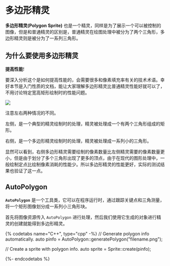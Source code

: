 # 多边形精灵

__多边形精灵(Polygon Sprite)__ 也是一个精灵，同样是为了展示一个可以被控制的图像，但是和普通精灵的区别是，普通精灵在绘图处理中被分为了两个三角形，多边形精灵则是被分为了一系列三角形。

## 为什么要使用多边形精灵

__提高性能__!

要深入分析这个是如何提高性能的，会需要很多和像素填充率有关的技术术语。幸好本节是入门性质的文档，能让大家理解多边形精灵比普通精灵性能好就可以了，不用讨论特定宽高矩形绘制时的性能问题。

![](../../en/sprites/sprites-img/polygonsprite.png "")

注意左右两种情况的不同。

左侧，是一个典型的精灵绘制时的处理，精灵被处理成一个有两个三角形组成的矩形。

右侧，是一个多边形精灵绘制时的处理，精灵被处理成一系列小的三角形。

显然可以看到，右侧多边形精灵需要绘制的像素数量比左侧精灵需要的像素数量更小，但是由于划分了多个三角形出现了更多的顶点，由于在现代的图形处理中，一般绘制定点比绘制像素消耗的性能少。所以多边形精灵的性能更好，实际的测试结果也验证了这一点。

## AutoPolygon

__`AutoPolygon`__ 是一个工具类，它可以在程序运行时，通过跟踪关键点和三角测量，将一个矩形图像划分成一系列小三角形块。

首先将图像资源传入 `AutoPolygon` 进行处理，然后我们使用它生成的对象进行精灵的创建就能得到多边形精灵。

{% codetabs name="C++", type="cpp" -%}
// Generate polygon info automatically.
auto pinfo = AutoPolygon::generatePolygon("filename.png");

// Create a sprite with polygon info.
auto sprite = Sprite::create(pinfo);

{%- endcodetabs %}
